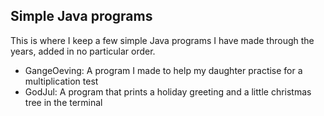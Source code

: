 ## Simple Java programs

This is where I keep a few simple Java programs I have made through the years, added in no particular order.

* GangeOeving: A program I made to help my daughter practise for a multiplication test
* GodJul: A program that prints a holiday greeting and a little christmas tree in the terminal
